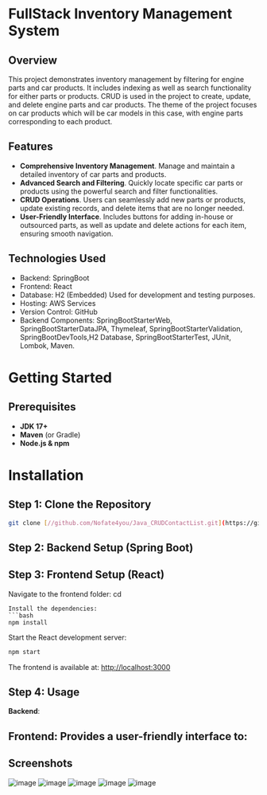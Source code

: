 # FullStack Inventory Management System

## Overview
This project demonstrates inventory management by filtering for engine parts and car products. It includes indexing as well as search functionality for either parts or products. CRUD is used in the project to create, update, and delete engine parts and car products. The theme of the project focuses on car products which will be car models in this case, with engine parts corresponding to each product.

## Features
- **Comprehensive Inventory Management**. Manage and maintain a detailed inventory of car parts and products.
- **Advanced Search and Filtering**. Quickly locate specific car parts or products using the powerful search and filter functionalities.
- **CRUD Operations**. Users can seamlessly add new parts or products, update existing records, and delete items that are no longer needed.
- **User-Friendly Interface**. Includes buttons for adding in-house or outsourced parts, as well as update and delete actions for each item, ensuring smooth navigation.

## Technologies Used
- Backend: SpringBoot
- Frontend: React 
- Database: H2 (Embedded) Used for development and testing purposes.
- Hosting: AWS Services
- Version Control: GitHub
- Backend Components: SpringBootStarterWeb, SpringBootStarterDataJPA, Thymeleaf, SpringBootStarterValidation,
  SpringBootDevTools,H2 Database, SpringBootStarterTest, JUnit, Lombok, Maven.


# Getting Started

## Prerequisites
- **JDK 17+**
- **Maven** (or Gradle)
- **Node.js & npm**

# Installation

## Step 1: Clone the Repository
```bash
git clone [//github.com/Nofate4you/Java_CRUDContactList.git](https://github.com/KevinLlano/Java-Frameworks2.0.git)
```

## Step 2: Backend Setup (Spring Boot)


## Step 3: Frontend Setup (React)
Navigate to the frontend folder:
cd 
```
Install the dependencies:
```bash
npm install
```
Start the React development server:
```bash
npm start
```
The frontend is available at: [http://localhost:3000](http://localhost:3000)

## Step 4: Usage
**Backend**: 

**Frontend**: Provides a user-friendly interface to:
- 

## Screenshots 
![image](https://github.com/user-attachments/assets/00b4818e-7944-49bb-be82-842f1e2c79bd)
![image](https://github.com/user-attachments/assets/2a9dc156-8de5-4b4c-bc4c-ba71b0bdd911)
![image](https://github.com/user-attachments/assets/f2b30d03-d212-4ed5-bc04-d2a3773cac12)
![image](https://github.com/user-attachments/assets/afb2d82b-06ba-4122-91db-b95c4dbf9d27)
![image](https://github.com/user-attachments/assets/7fe222b4-7def-4f85-9a32-253017c99754)



